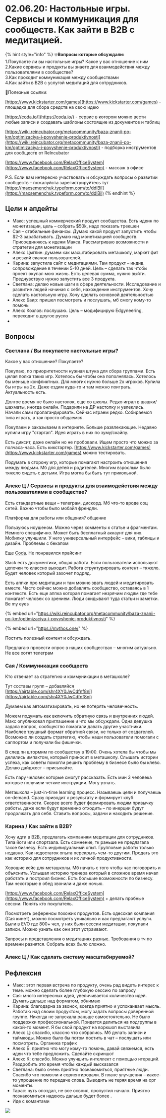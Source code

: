 # 02.06.20: Настольные игры. Сервисы и коммуникация для сообществ. Как зайти в B2B с медитацией.

{% hint style="info" %}
❇️**Вопросы которые обсуждали:**  
1.Покупаете ли вы настольные игры? Какое у вас отношение к ним  
2.Какие сервисы и продукты вы знаете для взаимодействия между пользователями в сообществе?  
3.Как проходит коммуникация между сообществами  
4.Как зайти в B2B с услугой медитаций для сотрудников.

🔗Полезные ссылки:

 [https://www.kickstarter.com/games](https://www.kickstarter.com/games) - площадка для сбора средств на свою идею

[https://coda.io/](https://coda.io/) - сервис в котором можно вести любые записи и создавать шаблоны состоящие из документов и таблиц

[https://wiki.reincubator.org/metacommunity/baza-znanii-po-km/optimizaciya-i-povyshenie-produktivnosti](https://wiki.reincubator.org/metacommunity/baza-znanii-po-km/optimizaciya-i-povyshenie-produktivnosti) - подборка инструментов для сообществ от ReIncubator

[https://www.facebook.com/RelaxOfficeSystem](https://www.facebook.com/RelaxOfficeSystem) - массаж в офисе

P.S. Если вам интересно участвовать и обсуждать вопросы о развитии сообществ – пожалуйста зарегистрируйтесь тут [https://maxsemenchuk.typeform.com/to/ddlBil](https://maxsemenchuk.typeform.com/to/ddlBil)
{% endhint %}

## Цели и апдейты

* Макс: успешный коммерческий продукт сообщества. Есть идеин по монетизации, цель – собрать $50k, надо показать трекшен
* Сая – стабильные финансы. Думаю какой продукт запустить чтобы $2-3 зарабатывать. Думаю над монетизацией сообществ. Присоединяюсь к идеям Макса. Рассматриваю возможности и стратегии для монетизации
* Алекс Цыглин: думаем как масштабировать меташколу, маркет фит и резкий скачок пользователей.
* Карина: запустила сайт с медитациями. Там продукт – индив. сопровождение в течении 5-10 дней. Цель – сделать так чтобы проект окупал мою жизнь. Есть целевая сумма, нужно выйти. Предчувствую нужно запустить все 3 продукта.
* Светлана: делаю новые шаги в сфере деятельности. Исследование и развитие людей начиная с себя, нахождение инструментов. Хочу сделать настольную игру. Хочу сделать основной деятельностью
* Алекс Баир: пришел посмотреть и послушать, мб смогу кому-то помочь
* Алекс Козлов: послушаю. Цель – модифицирую Edgyneering, переходит в другое русло
* 
## Вопросы

### Светлана / Вы покупаете настольные игры?

Какое у вас отношение? Покупаете?

Покупаю, по приоритетности нужная штука для сбора группами. Есть целая полка таких игр. Хотелось бы чтобы она пополнялась. Хотелось бы меньше конфликтных. Для многих нужно больше 2х игроков. Купила бы игры на 2х. Даже ездим куда-то и там можно поиграть. Актуальность есть.

Долгое время не было настолок, еще со школы. Редко играл в шашки/шахматы, иногда онлайн. Подарили на ДР настолку и увлеклись. Начали сами пропагандировать. Сейчас играем редко. Собираемся типа играть, а так просто общаемся.

Покупаем и заказываем в интернете. Больше развлекающие. Недавно купили игру "стартап". Идея играть в них по зуму/скайпу.

Есть диксит, даже онлайн но не пробовали. Ищем просто что можно за полчаса-часа. Есть кикстартер. [https://www.kickstarter.com/games](https://www.kickstarter.com/games) можно тестировать.

Подумать в сторону игр, которые помагают настроить отношения между людьми. Мб для детей и родителей. Многим взрослым было тяжело сидеть с детьми. Игра могла бы быть тут прикольной.

### Алекс Ц / Сервисы и продукты для взаимодействия между пользователями в сообществе?

Есть стандартные вещи – телеграм, дискорд. Мб что-то вроде соц сетей. Важно чтобы было мобайл френдли.

Платформа для работы или общения? общение

Пользуюсь ноушеном. Можно через комменты к статье и фрагментам. Немного специфично. Может быть бесплатный аккаунт для них. Мобилку улучшили. У него универсальный интерфейс – вики, таблицы и дизайн. Проблемы с бекапом

Еще [Coda](https://coda.io/welcome). Не понравился прайсинг

Slack есть документики, общая работа. Если пользователи используют цепочки то классно выходит. Работа структурировать контент – тяжело. Будет человек который захочет подряд.

Есть аппки про медитации и там можно звать людей и медитировать вместе. Часто сейчас можно добавлять сообщество, оставаясь в 1 контексте. Есть еще аппка которая помагает незрячим людям где тебе помагает человек со зрением. Люди скидывают туда статьи и заметки. Be my eyes

{% embed url="https://wiki.reincubator.org/metacommunity/baza-znanii-po-km/optimizaciya-i-povyshenie-produktivnosti" %}

{% embed url="https://mythos.one/" %}

Постить полезный контент и обсуждать.

Предлагаю провести опрос в наших сообществах – многим актуально. Не все хотят телеграм

### Сая / Коммуникация сообществ

Кто отвечает за стратегию и коммуникации в меташколе?

Тут составы групп – добавляйся [https://airtable.com/shr4XY0JwCdfnf8nj](https://airtable.com/shr4XY0JwCdfnf8nj)

Думаем как автоматизировать, но не потерять человечность.

Можем подумать как включить обратную связь и внутренних людей. Макс опубликовал приглашение и что мы обсуждали. Одна девушка задала вопрос, сообщество помагали давать другие участники. Наиболее трушный формат обратной связи, не только от создателей. Возможно ли создать стратегию, чтобы наши пользователи помогали с саппортом и получали бы фишечки.

В след пн штормим по сообществу в 19:00. Очень хотела бы чтобы мы делились импактом, который приносит в меташколу. Слышать истории успеха, как советы помогли решить проблему в бизнесе было бы клево. Делаю дайджест – присылайте.

Есть пару человек которые смогут рассказать. Есть мин 3 человека которые получили четкие инструкции. Могу узнать.

Меташкола – just-in-time learning процесс. Называешь цели и получаешь on-demand. Сразу приводит к результату и формирует клуб ответственности. Скорее всего будет формировать людям привычку работы. даже если будут временно отходить – по инерции будут продолжать для себя. Ставить вопросы, задачи и находить решение.

### Карина / Как зайти в B2B?

Хочу идти в B2B, предлагать компаниям медитации для сотрудников. Типа йоги или спортзала. Есть сомнение, тк раньше не предлагала такое бизнесу. Есть индивидуальный опыт. Групповые работы только недавно. Как недостаток опыта перекрыть чем-то другим. Продать это как историю для сотрудников и их личной продуктивности.

Хорошие кейс для меташколы. Мб начать с того чтобы час поговорить и объяснить. Услышал историю тренера который в сложное время начал работать и построил бизнес. Есть большие возможности по бизнесу. Там некоторые в обед звонили и даже ночью.

[https://www.facebook.com/RelaxOfficeSystem](https://www.facebook.com/RelaxOfficeSystem) + делать пробные сессии. Понять кто покупатель.

Посмотреть референсы похожих продуктов. Есть одесская компания \(Сая кинет\), можно посмотреть уникально и как предлагают услуги. Были в EVO где 800+ чел, у них были сессии медитации, покупали записи. Можно узнать как они этот устраивают.

Запросы и представления о медитациях разные. Требования в тч по времени разнятся. Собрать всех было сложно.

### Алекс Ц / Как сделать систему масштабируемой?

## Рефлексия

* Макс: этот первая встреча по продукту, очень рад видеть интерес к теме. можно сделать более глубокую сессию по запросу
* Сая: много интересных идей, увеличивается количество идей. Думать дальше над форматом, обнимаю
* Карина: благодарна за звонок, всегда приятно и успокаивает мысль. Работаю над своим продуктом, могу задать вопросы доверенной группе. Никогда не запускала раньше самостоятельно. Не было поддержки профессиональной. Придется делиться на подгруппы в какой-то момент. Я бы свой продукт на воркшоп выставила
* Алекс Ц:  спасибо, классно что собрались. Мб делать записи и таймкоды. Можно было бы потом постить в чат – послушать или посмотреть. Органика трафик
* Алекс Б: приятно что могу кому-то помочь, давай свяжемся, есть идеи что тебе предложить. Сделайте скриншот
* Алекс К: спасибо. Можно улучшить интеллект с помощью итераций. Раздробить это время чтобы каждый высказался
* Светлана: было очень приятно познакомиться, приятные люди. Спасибо что помогли и сориентировали. В плане улучшения – какое-то упрощение по передаче слова. Выводить не теряя время на орг моменты. 
* Тарас: чуть опоздал, не все освоил, пропустил начало. Приятно познакомиться надеюсь дальше будет более .
* Иде с комантами

![](../../.gitbook/assets/image%20%28109%29.png)



